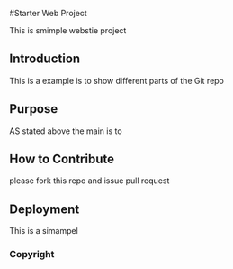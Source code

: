 #Starter Web Project

This is smimple webstie project

## Introduction

This is a example is to show different parts of the Git repo

## Purpose

AS stated above the main is to 

## How to Contribute

please fork this repo and issue pull request

## Deployment

This is a simampel

### Copyright